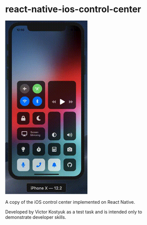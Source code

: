 # react-native-ios-control-center

![](resources/repo/readme-gif.gif) 

A copy of the iOS control center implemented on React Native.

Developed by Victor Kostyuk as a test task and is intended only to demonstrate developer skills.